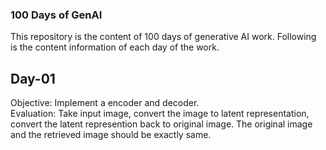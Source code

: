 ### 100 Days of GenAI

This repository is the content of 100 days of generative AI work.
Following is the content information of each day of the work.

## Day-01

Objective: Implement a encoder and decoder.  
Evaluation: Take input image, convert the image to latent representation, convert the latent represention back to original image. The original image and the retrieved image should be exactly same.
